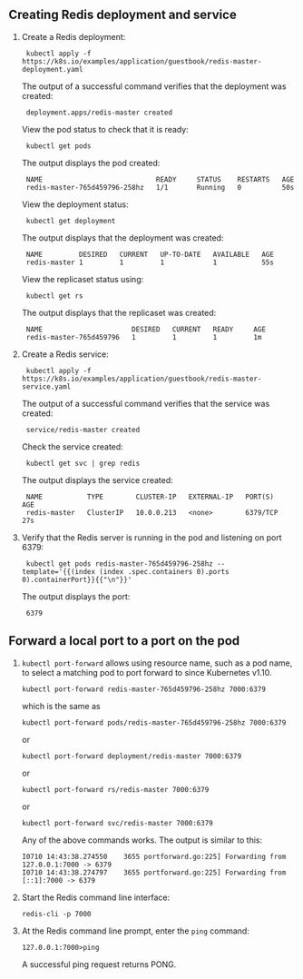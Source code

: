 ## Creating Redis deployment and service

1. Create a Redis deployment:

        kubectl apply -f https://k8s.io/examples/application/guestbook/redis-master-deployment.yaml

    The output of a successful command verifies that the deployment was created:

        deployment.apps/redis-master created

    View the pod status to check that it is ready:

        kubectl get pods

    The output displays the pod created:

        NAME                            READY     STATUS    RESTARTS   AGE
        redis-master-765d459796-258hz   1/1       Running   0          50s

    View the deployment status:

        kubectl get deployment

    The output displays that the deployment was created:

        NAME         DESIRED   CURRENT   UP-TO-DATE   AVAILABLE   AGE
        redis-master 1         1         1            1           55s

    View the replicaset status using:

        kubectl get rs

    The output displays that the replicaset was created:

        NAME                      DESIRED   CURRENT   READY     AGE
        redis-master-765d459796   1         1         1         1m


2. Create a Redis service:

        kubectl apply -f https://k8s.io/examples/application/guestbook/redis-master-service.yaml

    The output of a successful command verifies that the service was created:

        service/redis-master created

    Check the service created:

        kubectl get svc | grep redis

    The output displays the service created:

        NAME           TYPE        CLUSTER-IP   EXTERNAL-IP   PORT(S)    AGE
        redis-master   ClusterIP   10.0.0.213   <none>        6379/TCP   27s

3. Verify that the Redis server is running in the pod and listening on port 6379:

        kubectl get pods redis-master-765d459796-258hz --template='{{(index (index .spec.containers 0).ports 0).containerPort}}{{"\n"}}'

    The output displays the port:

        6379


## Forward a local port to a port on the pod

1.  `kubectl port-forward` allows using resource name, such as a pod name, to select a matching pod to port forward to since Kubernetes v1.10.

        kubectl port-forward redis-master-765d459796-258hz 7000:6379

    which is the same as

        kubectl port-forward pods/redis-master-765d459796-258hz 7000:6379

    or

        kubectl port-forward deployment/redis-master 7000:6379

    or

        kubectl port-forward rs/redis-master 7000:6379

    or

        kubectl port-forward svc/redis-master 7000:6379

    Any of the above commands works. The output is similar to this:

        I0710 14:43:38.274550    3655 portforward.go:225] Forwarding from 127.0.0.1:7000 -> 6379
        I0710 14:43:38.274797    3655 portforward.go:225] Forwarding from [::1]:7000 -> 6379

2.  Start the Redis command line interface:

        redis-cli -p 7000

3.  At the Redis command line prompt, enter the `ping` command:

        127.0.0.1:7000>ping

    A successful ping request returns PONG.
